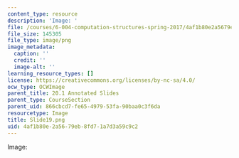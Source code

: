 ```yaml
---
content_type: resource
description: 'Image: '
file: /courses/6-004-computation-structures-spring-2017/4af1b80e2a5679eb8fd71a7d3a59c9c2_Slide19.png
file_size: 145305
file_type: image/png
image_metadata:
  caption: ''
  credit: ''
  image-alt: ''
learning_resource_types: []
license: https://creativecommons.org/licenses/by-nc-sa/4.0/
ocw_type: OCWImage
parent_title: 20.1 Annotated Slides
parent_type: CourseSection
parent_uid: 866cbcd7-fe65-4979-53fa-90baa0c3f6da
resourcetype: Image
title: Slide19.png
uid: 4af1b80e-2a56-79eb-8fd7-1a7d3a59c9c2
---
```

Image: 